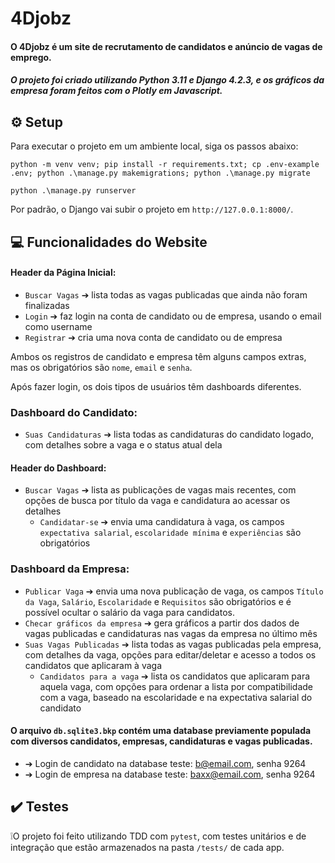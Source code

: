 # 4Djobz

#### O 4Djobz é um site de recrutamento de candidatos e anúncio de vagas de emprego.
##### O projeto foi criado utilizando Python 3.11 e Django 4.2.3, e os gráficos da empresa foram feitos com o Plotly em Javascript.

## ⚙️ Setup 
Para executar o projeto em um ambiente local, siga os passos abaixo:

```python -m venv venv; pip install -r requirements.txt; cp .env-example .env; python .\manage.py makemigrations; python .\manage.py migrate```

```python .\manage.py runserver```

Por padrão, o Django vai subir o projeto em `http://127.0.0.1:8000/`.

## 💻 Funcionalidades do Website

#### Header da Página Inicial:
- `Buscar Vagas` ➔ lista todas as vagas publicadas que ainda não foram finalizadas
- `Login` ➔ faz login na conta de candidato ou de empresa, usando o email como username
- `Registrar` ➔ cria uma nova conta de candidato ou de empresa

Ambos os registros de candidato e empresa têm alguns campos extras, mas os obrigatórios são `nome`, `email` e `senha`.

Após fazer login, os dois tipos de usuários têm dashboards diferentes.

### Dashboard do Candidato:
- `Suas Candidaturas` ➔ lista todas as candidaturas do candidato logado, com detalhes sobre a vaga e o status atual dela

#### Header do Dashboard:
- `Buscar Vagas` ➔ lista as publicações de vagas mais recentes, com opções de busca por título da vaga e candidatura ao acessar os detalhes
  - `Candidatar-se` ➔ envia uma candidatura à vaga, os campos `expectativa salarial`, `escolaridade mínima` e `experiências` são obrigatórios


### Dashboard da Empresa:
- `Publicar Vaga` ➔ envia uma nova publicação de vaga, os campos `Título da Vaga`, `Salário`, `Escolaridade` e `Requisitos` são obrigatórios e é possível ocultar o salário da vaga para candidatos.
- `Checar gráficos da empresa` ➔ gera gráficos a partir dos dados de vagas publicadas e candidaturas nas vagas da empresa no último mês
- `Suas Vagas Publicadas` ➔ lista todas as vagas publicadas pela empresa, com detalhes da vaga, opções para editar/deletar e acesso a todos os candidatos que aplicaram à vaga 
  - `Candidatos para a vaga` ➔ lista os candidatos que aplicaram para aquela vaga, com opções para ordenar a lista por compatibilidade com a vaga, baseado na escolaridade e na expectativa salarial do candidato


#### O arquivo `db.sqlite3.bkp` contém uma database previamente populada com diversos candidatos, empresas, candidaturas e vagas publicadas.
 - ➔ Login de candidato na database teste: b@email.com, senha 9264
 - ➔ Login de empresa na database teste: baxx@email.com, senha 9264

## ✔️ Testes
❕O projeto foi feito utilizando TDD com `pytest`, com testes unitários e de integração que estão armazenados na pasta `/tests/` de cada app.
